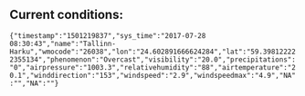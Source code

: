 ## Current conditions: 
 ``` {"timestamp":"1501219837","sys_time":"2017-07-28 08:30:43","name":"Tallinn-Harku","wmocode":"26038","lon":"24.602891666624284","lat":"59.398122222355134","phenomenon":"Overcast","visibility":"20.0","precipitations":"0","airpressure":"1003.3","relativehumidity":"88","airtemperature":"20.1","winddirection":"153","windspeed":"2.9","windspeedmax":"4.9","NA":"","NA":""} ```
